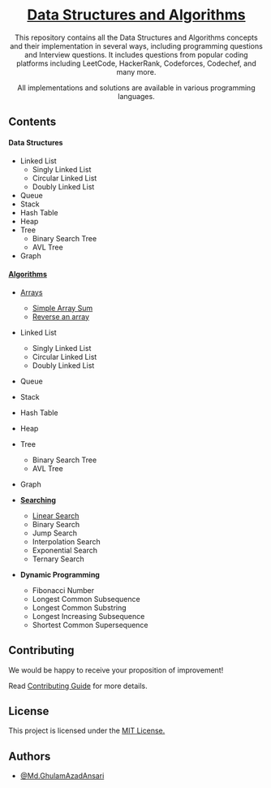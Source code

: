 <div align="center">
    <h1><a href="https://ghulamazad.github.io/Data-Structures-and-Algorithms">Data Structures and Algorithms</a></h1>
      <p>This repository contains all the Data Structures and Algorithms concepts and their implementation in several ways, including programming questions and Interview questions. It includes questions from popular coding platforms including LeetCode, HackerRank, Codeforces, Codechef, and many more.</p>
      <p>All implementations and solutions are available in various programming languages.</p>
</div>

## Contents
#### Data Structures

- Linked List
    - Singly Linked List
    - Circular Linked List
    - Doubly Linked List
- Queue
- Stack
- Hash Table
- Heap
- Tree
    - Binary Search Tree
    - AVL Tree
- Graph

#### [Algorithms](./02.Algorithms)
- [Arrays](./02.Algorithms/01.Arrays)
    - [Simple Array Sum](./02.Algorithms/01.Arrays/Simple%20Array%20Sum)
    - [Reverse an array](./02.Algorithms/01.Arrays/Reverse%20an%20Array)
- Linked List
    - Singly Linked List
    - Circular Linked List
    - Doubly Linked List
- Queue
- Stack
- Hash Table
- Heap
- Tree
    - Binary Search Tree
    - AVL Tree
- Graph

- [**Searching**](./02.Algorithms/09.Searching)
    - [Linear Search](./02.Algorithms/09.Searching/01.Linear%20Search)
    - Binary Search
    - Jump Search
    - Interpolation Search
    - Exponential Search
    - Ternary Search

- **Dynamic Programming**
    - Fibonacci Number
    - Longest Common Subsequence
    - Longest Common Substring
    - Longest Increasing Subsequence
    - Shortest Common Supersequence


## Contributing
We would be happy to receive your proposition of improvement!

Read [Contributing Guide](./CONTRIBUTING.md) for more details.


## License
This project is licensed under the [MIT License.](./LICENSE)


## Authors
- [@Md.GhulamAzadAnsari](https://www.github.com/GhulamAzad)